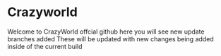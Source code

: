 # Crazyworld

Welcome to CrazyWorld offcial github here you will see new update branches added These will be updated with new changes being added inside of the current build
